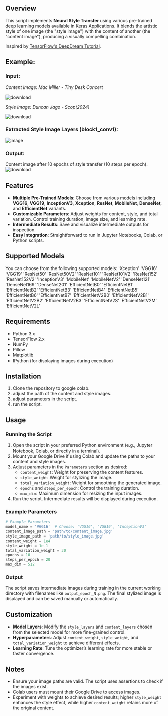 ## Overview

This script implements **Neural Style Transfer** using various pre-trained deep learning models available in Keras Applications. It blends the artistic style of one image (the "style image") with the content of another (the "content image"), producing a visually compelling combination.

Inspired by [TensorFlow's DeepDream Tutorial](https://www.tensorflow.org/tutorials/generative/deepdream).





## Example: 

### Input: 

*Content Image: Mac Miller - Tiny Desk Concert*

![download](https://github.com/user-attachments/assets/6bb0cc87-bf54-420b-9003-34360ff28df8)


*Style Image: Duncan Jago - Scop(2024)*

![download](https://github.com/user-attachments/assets/0cf27a84-999d-4b6c-b736-299ffce4015c)



### Extracted Style Image Layers (block1_conv1): 
![image](https://github.com/user-attachments/assets/c8e9de43-1a23-49fb-861b-90f53ab5100b)



### Output: 
Content image after 10 epochs of style transfer (10 steps per epoch).
![download](https://github.com/user-attachments/assets/26ec3519-34c5-40fd-a478-7a8833ecddd9)




## Features

- **Multiple Pre-Trained Models**: Choose from various models including **VGG16**, **VGG19**, **InceptionV3**, **Xception**, **ResNet**, **MobileNet**, **DenseNet**, and **EfficientNet** variants.
- **Customizable Parameters**: Adjust weights for content, style, and total variation. Control training duration, image size, and learning rate.
- **Intermediate Results**: Save and visualize intermediate outputs for inspection.
- **Easy Integration**: Straightforward to run in Jupyter Notebooks, Colab, or Python scripts.

## Supported Models

You can choose from the following supported models:
'Xception' 'VGG16' 'VGG19' 'ResNet50' 'ResNet50V2' 'ResNet101' 'ResNet101V2' 'ResNet152' 'ResNet152V2' 'InceptionV3' 'MobileNet' 'MobileNetV2' 'DenseNet121' 'DenseNet169' 'DenseNet201' 'EfficientNetB0' 'EfficientNetB1' 'EfficientNetB2' 'EfficientNetB3' 'EfficientNetB4' 'EfficientNetB5' 'EfficientNetB6' 'EfficientNetB7' 'EfficientNetV2B0' 'EfficientNetV2B1' 'EfficientNetV2B2' 'EfficientNetV2B3' 'EfficientNetV2S' 'EfficientNetV2M' 'EfficientNetV2L'

## Requirements

- Python 3.x
- TensorFlow 2.x
- NumPy
- Pillow
- Matplotlib
- IPython (for displaying images during execution)

## Installation

1. Clone the repository to google colab.
2. adjust the path of the content and style images.
3. adjust parameters in the script.
4. run the script.


## Usage

### Running the Script

1. Open the script in your preferred Python environment (e.g., Jupyter Notebook, Colab, or directly in a terminal).
2. Mount your Google Drive if using Colab and update the paths to your content and style images.
3. Adjust parameters in the `Parameters` section as desired:
   - `content_weight`: Weight for preserving the content features.
   - `style_weight`: Weight for stylizing the image.
   - `total_variation_weight`: Weight for smoothing the generated image.
   - `epochs` and `steps_per_epoch`: Control the training duration.
   - `max_dim`: Maximum dimension for resizing the input images.
4. Run the script. Intermediate results will be displayed during execution.

### Example Parameters

```python
# Example Parameters
model_name = 'VGG16'  # Choose: 'VGG16', 'VGG19', 'InceptionV3'
content_image_path = 'path/to/content_image.jpg'
style_image_path = 'path/to/style_image.jpg'
content_weight = 1e4
style_weight = 1e-1
total_variation_weight = 30
epochs = 10
steps_per_epoch = 20
max_dim = 512
```

### Output

The script saves intermediate images during training in the current working directory with filenames like `output_epoch_N.png`. The final stylized image is displayed and can be saved manually or automatically.

## Customization

- **Model Layers**: Modify the `style_layers` and `content_layers` chosen from the selected model for more fine-grained control.
- **Hyperparameters**: Adjust `content_weight`, `style_weight`, and `total_variation_weight` to achieve different effects.
- **Learning Rate**: Tune the optimizer’s learning rate for more stable or faster convergence.

## Notes

- Ensure your image paths are valid. The script uses assertions to check if the images exist.
- Colab users must mount their Google Drive to access images.
- Experiment with weights to achieve desired results; higher `style_weight` enhances the style effect, while higher `content_weight` retains more of the original content.

